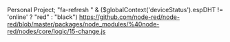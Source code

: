 Personal Project;
"fa-refresh " & ($globalContext('deviceStatus').espDHT != 'online' ? "red" : "black")
https://github.com/node-red/node-red/blob/master/packages/node_modules/%40node-red/nodes/core/logic/15-change.js
